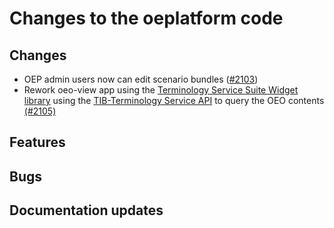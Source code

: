 <!--
SPDX-FileCopyrightText: 2025 Christian Winger <https://github.com/wingechr> © Öko-Institut e.V.
SPDX-FileCopyrightText: 2025 Jonas Huber <https://github.com/jh-RLI> © Reiner Lemoine Institut
SPDX-FileCopyrightText: 2025 Christian Winger <https://github.com/wingechr> © Öko-Institut e.V.

SPDX-License-Identifier: CC0-1.0
-->

# Changes to the oeplatform code

## Changes

- OEP admin users now can edit scenario bundles ([#2103](https://github.com/OpenEnergyPlatform/oeplatform/pull/2103))
- Rework oeo-view app using the [Terminology Service Suite Widget library](https://ts4nfdi.github.io/terminology-service-suite/comp/latest/?path=/docs/overview--docs) using the [TIB-Terminology Service API](https://api.terminology.tib.eu/api/) to query the OEO contents [(#2105)](https://github.com/OpenEnergyPlatform/oeplatform/pull/2105)

## Features

## Bugs

## Documentation updates

